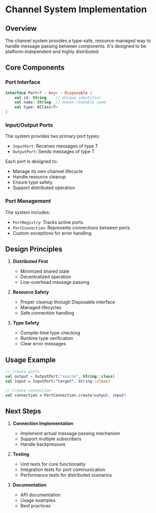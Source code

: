 # Channel System Implementation

## Overview
The channel system provides a type-safe, resource-managed way to handle message passing between components. It's designed to be platform-independent and highly distributed.

## Core Components

### Port Interface
```kotlin
interface Port<T : Any> : Disposable {
    val id: String    // Unique identifier
    val name: String  // Human-readable name
    val type: KClass<T>
}
```

### Input/Output Ports
The system provides two primary port types:
- `InputPort`: Receives messages of type T
- `OutputPort`: Sends messages of type T

Each port is designed to:
- Manage its own channel lifecycle
- Handle resource cleanup
- Ensure type safety
- Support distributed operation

### Port Management
The system includes:
- `PortRegistry`: Tracks active ports
- `PortConnection`: Represents connections between ports
- Custom exceptions for error handling

## Design Principles

1. **Distributed First**
    - Minimized shared state
    - Decentralized operation
    - Low-overhead message passing

2. **Resource Safety**
    - Proper cleanup through Disposable interface
    - Managed lifecycles
    - Safe connection handling

3. **Type Safety**
    - Compile-time type checking
    - Runtime type verification
    - Clear error messages

## Usage Example

```kotlin
// Create ports
val output = OutputPort("source", String::class)
val input = InputPort("target", String::class)

// Create connection
val connection = PortConnection.create(output, input)
```

## Next Steps

1. **Connection Implementation**
    - Implement actual message passing mechanism
    - Support multiple subscribers
    - Handle backpressure

2. **Testing**
    - Unit tests for core functionality
    - Integration tests for port communication
    - Performance tests for distributed scenarios

3. **Documentation**
    - API documentation
    - Usage examples
    - Best practices
